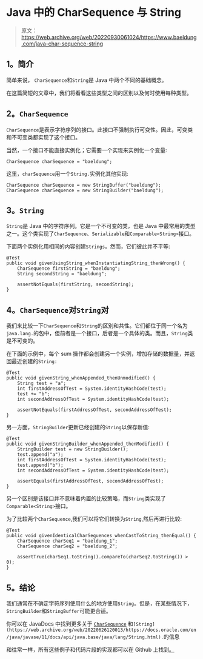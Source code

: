 # Java 中的 CharSequence 与 String

> 原文：<https://web.archive.org/web/20220930061024/https://www.baeldung.com/java-char-sequence-string>

## **1。简介**

简单来说， `CharSequence`和`String`是 Java 中两个不同的基础概念。

在这篇简短的文章中，我们将看看这些类型之间的区别以及何时使用每种类型。

## **2。`CharSequence`**

`CharSequence`是表示字符序列的接口。此接口不强制执行可变性。因此，可变类和不可变类都实现了这个接口。

当然，一个接口不能直接实例化；它需要一个实现来实例化一个变量:

```
CharSequence charSequence = "baeldung";
```

这里，`charSequence`用一个`String.`实例化其他实现:

```
CharSequence charSequence = new StringBuffer("baeldung");
CharSequence charSequence = new StringBuilder("baeldung");
```

## **3。`String`**

`String`是 Java 中的字符序列。它是一个不可变的类，也是 Java 中最常用的类型之一。这个类实现了`CharSequence`、`Serializable`和`Comparable<String>`接口。

下面两个实例化用相同的内容创建`Strings`。然而，它们彼此并不平等:

```
@Test
public void givenUsingString_whenInstantiatingString_thenWrong() {
    CharSequence firstString = "baeldung";
    String secondString = "baeldung";

    assertNotEquals(firstString, secondString);
}
```

## **4。`CharSequence`对`String`对**

我们来比较一下`CharSequence`和`String`的区别和共性。它们都位于同一个名为`java.lang.`的包中，但前者是一个接口，后者是一个具体的类。而且，`String`类是不可变的。

在下面的示例中，每个 sum 操作都会创建另一个实例，增加存储的数据量，并返回最近创建的`String:`

```
@Test
public void givenString_whenAppended_thenUnmodified() {
    String test = "a";
    int firstAddressOfTest = System.identityHashCode(test);
    test += "b";
    int secondAddressOfTest = System.identityHashCode(test);

    assertNotEquals(firstAddressOfTest, secondAddressOfTest);
}
```

另一方面，`StringBuilder`更新已经创建的`String`以保存新值:

```
@Test
public void givenStringBuilder_whenAppended_thenModified() {
    StringBuilder test = new StringBuilder();
    test.append("a");
    int firstAddressOfTest = System.identityHashCode(test);
    test.append("b");
    int secondAddressOfTest = System.identityHashCode(test);        

    assertEquals(firstAddressOfTest, secondAddressOfTest);
}
```

另一个区别是该接口并不意味着内置的比较策略，而`String`类实现了`Comparable<String>`接口。

为了比较两个`CharSequence`,我们可以将它们转换为`String`,然后再进行比较:

```
@Test
public void givenIdenticalCharSequences_whenCastToString_thenEqual() {
    CharSequence charSeq1 = "baeldung_1";
    CharSequence charSeq2 = "baeldung_2";

    assertTrue(charSeq1.toString().compareTo(charSeq2.toString()) > 0);
}
```

## **5。结论**

我们通常在不确定字符序列使用什么的地方使用`String`。但是，在某些情况下，`StringBuilder`和`StringBuffer`可能更合适。

你可以在 JavaDocs 中找到更多关于 [`CharSequence`](https://web.archive.org/web/20220626120013/https://docs.oracle.com/en/java/javase/11/docs/api/java.base/java/lang/CharSequence.html) 和`[String](https://web.archive.org/web/20220626120013/https://docs.oracle.com/en/java/javase/11/docs/api/java.base/java/lang/String.html).`的信息

和往常一样，所有这些例子和代码片段的实现都可以在 Github 上找到[。](https://web.archive.org/web/20220626120013/https://github.com/eugenp/tutorials/tree/master/core-java-modules/core-java-string-apis)